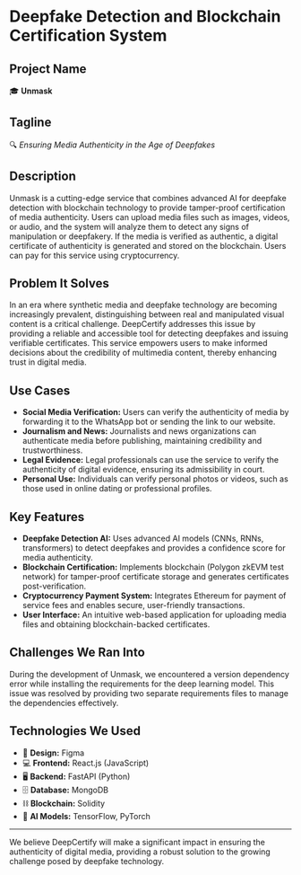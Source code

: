 # Deepfake Detection and Blockchain Certification System

## Project Name

🎓 **Unmask**

## Tagline

🔍 _Ensuring Media Authenticity in the Age of Deepfakes_

## Description

Unmask is a cutting-edge service that combines advanced AI for deepfake detection with blockchain technology to provide tamper-proof certification of media authenticity. Users can upload media files such as images, videos, or audio, and the system will analyze them to detect any signs of manipulation or deepfakery. If the media is verified as authentic, a digital certificate of authenticity is generated and stored on the blockchain. Users can pay for this service using cryptocurrency.


## Problem It Solves

In an era where synthetic media and deepfake technology are becoming increasingly prevalent, distinguishing between real and manipulated visual content is a critical challenge. DeepCertify addresses this issue by providing a reliable and accessible tool for detecting deepfakes and issuing verifiable certificates. This service empowers users to make informed decisions about the credibility of multimedia content, thereby enhancing trust in digital media.

## Use Cases

- **Social Media Verification:** Users can verify the authenticity of media by forwarding it to the WhatsApp bot or sending the link to our website.
- **Journalism and News:** Journalists and news organizations can authenticate media before publishing, maintaining credibility and trustworthiness.
- **Legal Evidence:** Legal professionals can use the service to verify the authenticity of digital evidence, ensuring its admissibility in court.
- **Personal Use:** Individuals can verify personal photos or videos, such as those used in online dating or professional profiles.


## Key Features

- **Deepfake Detection AI:** Uses advanced AI models (CNNs, RNNs, transformers) to detect deepfakes and provides a confidence score for media authenticity.
- **Blockchain Certification:** Implements blockchain (Polygon zkEVM test network) for tamper-proof certificate storage and generates certificates post-verification.
- **Cryptocurrency Payment System:** Integrates Ethereum for payment of service fees and enables secure, user-friendly transactions.
- **User Interface:** An intuitive web-based application for uploading media files and obtaining blockchain-backed certificates.

## Challenges We Ran Into

During the development of Unmask, we encountered a version dependency error while installing the requirements for the deep learning model. This issue was resolved by providing two separate requirements files to manage the dependencies effectively.


## Technologies We Used

- 🎨 **Design:** Figma
- 💻 **Frontend:** React.js (JavaScript)
- 🖥️ **Backend:** FastAPI (Python)
- 🗄️ **Database:** MongoDB
- ⛓️ **Blockchain:** Solidity
- 🤖 **AI Models:** TensorFlow, PyTorch

---

We believe DeepCertify will make a significant impact in ensuring the authenticity of digital media, providing a robust solution to the growing challenge posed by deepfake technology.
